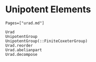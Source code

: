 # Unipotent Elements
```@index
Pages=["urad.md"]
```

```@docs
Urad
UnipotentGroup
UnipotentGroup(::FiniteCoxeterGroup)
Urad.reorder
Urad.abelianpart
Urad.decompose
```
